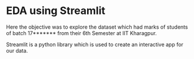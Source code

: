 # EDA using Streamlit

Here the objective was to explore the dataset which had marks of students of batch 17******* from their 6th Semester at IIT Kharagpur.

Streamlit is a python library which is used to create an interactive app for our data.